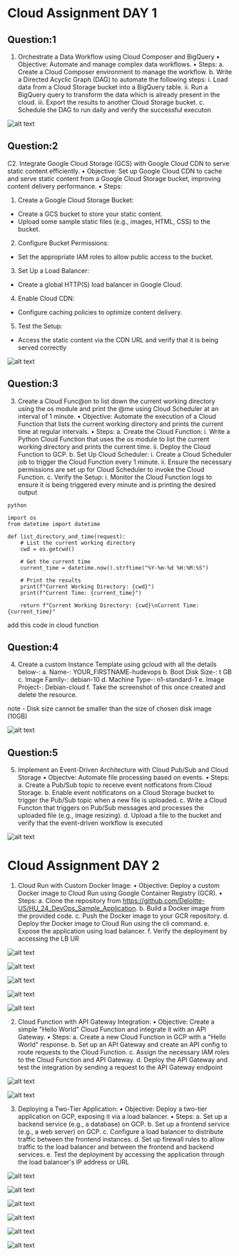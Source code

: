 # Cloud Assignment DAY 1

## Question:1

1. Orchestrate a Data Workflow using Cloud Composer and BigQuery
• Objective: Automate and manage complex data workflows.
• Steps:
a. Create a Cloud Composer environment to manage the workflow.
b. Write a Directed Acyclic Graph (DAG) to automate the following steps:
i. Load data from a Cloud Storage bucket into a BigQuery table.
ii. Run a BigQuery query to transform the data which is already present in 
the cloud.
iii. Export the results to another Cloud Storage bucket.
c. Schedule the DAG to run daily and verify the successful executon

![alt text](image-3.png)

## Question:2

C2. Integrate Google Cloud Storage (GCS) with Google Cloud CDN to serve static content efficiently.
• Objective: Set up Google Cloud CDN to cache and serve static content from a Google Cloud 
Storage bucket, improving content delivery performance.
• Steps:
1. Create a Google Cloud Storage Bucket:
- Create a GCS bucket to store your static content.
- Upload some sample static files (e.g., images, HTML, CSS) to the bucket.
2. Configure Bucket Permissions:
- Set the appropriate IAM roles to allow public access to the bucket.
3. Set Up a Load Balancer:
- Create a global HTTP(S) load balancer in Google Cloud.
4. Enable Cloud CDN:
- Configure caching policies to optimize content delivery.
5. Test the Setup:
- Access the static content via the CDN URL and verify that it is being served 
correctly

![alt text](image-2.png)



## Question:3
3. Create a Cloud Func@on to list down the current working directory using the os module and print 
the @me using Cloud Scheduler at an interval of 1 minute.
• Objective: Automate the execution of a Cloud Function that lists the current working directory 
and prints the current time at regular intervals.
• Steps:
a. Create the Cloud Function:
i. Write a Python Cloud Function that uses the os module to list the current 
working directory and prints the current time.
ii. Deploy the Cloud Function to GCP.
b. Set Up Cloud Scheduler:
i. Create a Cloud Scheduler job to trigger the Cloud Function every 1 minute.
ii. Ensure the necessary permissions are set up for Cloud Scheduler to invoke the 
Cloud Function.
c. Verify the Setup:
i. Monitor the Cloud Function logs to ensure it is being triggered every minute and 
is printing the desired output

```
python

import os
from datetime import datetime

def list_directory_and_time(request):
    # List the current working directory
    cwd = os.getcwd()
    
    # Get the current time
    current_time = datetime.now().strftime("%Y-%m-%d %H:%M:%S")
    
    # Print the results
    print(f"Current Working Directory: {cwd}")
    print(f"Current Time: {current_time}")
    
    return f"Current Working Directory: {cwd}\nCurrent Time: {current_time}"

```

add this code in cloud function 

## Question:4

4. Create a custom Instance Template using gcloud with all the details below-: 
a. Name-: YOUR_FIRSTNAME-hudevops 
b. Boot Disk Size-: t GB 
c. Image Family-: debian-10 
d. Machine Type-: n1-standard-1 
e. Image Project-: Debian-cloud
f. Take the screenshot of this once created and delete the resource.

note - Disk size cannot be smaller than the size of chosen disk image (10GB)

![alt text](image.png)

## Question:5

5. Implement an Event-Driven Architecture with Cloud Pub/Sub and Cloud Storage
• Objectve: Automate file processing based on events.
• Steps:
a. Create a Pub/Sub topic to receive event notficatons from Cloud Storage.
b. Enable event notificatons on a Cloud Storage bucket to trigger the Pub/Sub 
topic when a new file is uploaded.
c. Write a Cloud Functon that triggers on Pub/Sub messages and processes the 
uploaded file (e.g., image resizing).
d. Upload a file to the bucket and verify that the event-driven workflow is 
executed

![alt text](image-1.png)




# Cloud Assignment DAY 2


1. Cloud Run with Custom Docker Image:
• Objective: Deploy a custom Docker image to Cloud Run using Google Container 
Registry (GCR).
• Steps:
a. Clone the repository from https://github.com/Deloitte-US/HU_24_DevOps_Sample_Application.
b. Build a Docker image from the provided code.
c. Push the Docker image to your GCR repository.
d. Deploy the Docker image to Cloud Run using the cli command.
e. Expose the application using load balancer.
f. Verify the deployment by accessing the LB UR


![alt text](image-10.png)

![alt text](image-4.png)

![alt text](image-5.png)

![alt text](image-6.png)

![alt text](image-7.png)


2. Cloud Function with API Gateway Integration:
• Objective: Create a simple "Hello World" Cloud Function and integrate it with an API 
Gateway.
• Steps:
a. Create a new Cloud Function in GCP with a "Hello World" response.
b. Set up an API Gateway and create an API config to route requests to the Cloud 
Function.
c. Assign the necessary IAM roles to the Cloud Function and API Gateway.
d. Deploy the API Gateway and test the integration by sending a request to the API 
Gateway endpoint

![alt text](image-8.png)

![alt text](image-9.png)


3. Deploying a Two-Tier Application:
• Objective: Deploy a two-tier application on GCP, exposing it via a load balancer.
• Steps:
a. Set up a backend service (e.g., a database) on GCP. 
b. Set up a frontend service (e.g., a web server) on GCP. 
c. Configure a load balancer to distribute traffic between the frontend instances. 
d. Set up firewall rules to allow traffic to the load balancer and between the 
frontend and backend services. 
e. Test the deployment by accessing the application through the load balancer's IP 
address or URL

![alt text](image-11.png)

![alt text](image-12.png)

![alt text](image-13.png)

![alt text](image-14.png)

![alt text](image-15.png)

![alt text](image-16.png)

